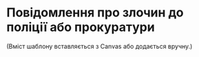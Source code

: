 # Повідомлення про злочин до поліції або прокуратури

(Вміст шаблону вставляється з Canvas або додається вручну.)